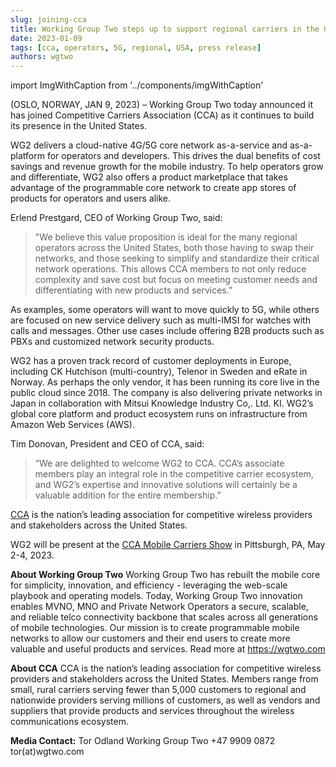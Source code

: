 ```yaml
---
slug: joining-cca
title: Working Group Two steps up to support regional carriers in the United States
date: 2023-01-09
tags: [cca, operators, 5G, regional, USA, press release]
authors: wgtwo
---
```


import ImgWithCaption from '../components/imgWithCaption'

(OSLO, NORWAY, JAN 9, 2023) – Working Group Two today announced it has joined Competitive Carriers Association (CCA) as it continues to build its presence in the United States. 

WG2 delivers a cloud-native 4G/5G core network as-a-service and as-a-platform for operators and developers. This drives the dual benefits of cost savings and revenue growth for the mobile industry. To help operators grow and differentiate, WG2 also offers a product marketplace that takes advantage of the programmable core network to create app stores of products for operators and users alike. 

<!--truncate-->

Erlend Prestgard, CEO of Working Group Two, said: 
> "We believe this value proposition is ideal for the many regional operators across the United States, both those having to swap their networks, and those seeking to simplify and standardize their critical network operations. This allows CCA members to not only reduce complexity and save cost but focus on meeting customer needs and differentiating with new products and services.”

As examples, some operators will want to move quickly to 5G, while others are focused on new service delivery such as multi-IMSI for watches with calls and messages. Other use cases include offering B2B products such as PBXs and customized network security products. 

WG2 has a proven track record of customer deployments in Europe, including CK Hutchison (multi-country), Telenor in Sweden and eRate in Norway. As perhaps the only vendor, it has been running its core live in the public cloud since 2018. The company is also delivering private networks in Japan in collaboration with Mitsui Knowledge Industry Co,. Ltd. KI. WG2’s global core platform and product ecosystem runs on infrastructure from Amazon Web Services (AWS). 

Tim Donovan, President and CEO of CCA, said:
> “We are delighted to welcome WG2 to CCA. CCA’s associate members play an integral role in the competitive carrier ecosystem, and WG2’s expertise and innovative solutions will certainly be a valuable addition for the entire membership.” 

[CCA](https://www.ccamobile.org) is the nation’s leading association for competitive wireless providers and stakeholders across the United States. 

WG2 will be present at the [CCA Mobile Carriers Show](https://www.ccamobile.org/cca-events#CCAEvents) in Pittsburgh, PA, May 2-4, 2023. 

**About Working Group Two**
Working Group Two has rebuilt the mobile core for simplicity, innovation, and efficiency - leveraging the web-scale playbook and operating models. Today, Working Group Two innovation enables MVNO, MNO and Private Network Operators a secure, scalable, and reliable telco connectivity backbone that scales across all generations of mobile technologies. Our mission is to create programmable mobile networks to allow our customers and their end users to create more valuable and useful products and services. Read more at https://wgtwo.com

**About CCA**
CCA is the nation’s leading association for competitive wireless providers and stakeholders across the United States. Members range from small, rural carriers serving fewer than 5,000 customers to regional and nationwide providers serving millions of customers, as well as vendors and suppliers that provide products and services throughout the wireless communications ecosystem.

**Media Contact:** 
Tor Odland
Working Group Two
+47 9909 0872
tor(at)wgtwo.com




